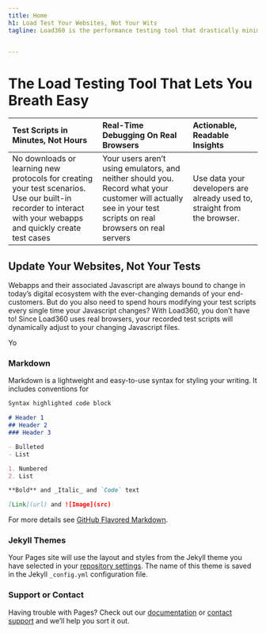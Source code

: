 ```yaml
---
title: Home
h1: Load Test Your Websites, Not Your Wits
tagline: Load360 is the performance testing tool that drastically minimizes your load testing efforts and maximizes your app’s reliability


---
```

# The Load Testing Tool That Lets You Breath Easy


<!-- <div class="three-column">
    <div class="left-column">
    <h3> Test Scrips in Minutes, Not Hours </h3>
        <p> No downloads or learning new protocols for creating your test scenarios. Use our built-in recorder to interact with your webapps and quickly create test cases.   
 </p>
    </div>
    <div class="middle-column">
    <h3> Real-Time Debugging On Real Browsers </h3>
      <p>Your users aren’t using emulators, and neither should you. Record what your customer will actually see in your test scripts on real browsers on real servers   </p>
    </div>

    <div class="right-column">
    <h3> Actionable, Readable Insights </h3>
      <p> Use data your developers are already used to, straight from the browser.   </p>
    </div>
</div> -->



| Test Scripts in Minutes, Not Hours | Real-Time Debugging On Real Browsers | Actionable, Readable Insights |
| :----------------------------------|:------------------------------------ | :-----------------------------|
| No downloads or learning new protocols for creating your test scenarios. Use our built-in recorder to interact with your webapps and quickly create test cases | Your users aren’t using emulators, and neither should you. Record what your customer will actually see in your test scripts on real browsers on real servers  | Use data your developers are already used to, straight from the browser. |




<div class="two-column">
    <div class="left-column">
    <h2> Update Your Websites, Not Your Tests </h2>
        <p> Webapps and their associated Javascript are always bound to change in today’s digital ecosystem with the ever-changing demands of your end-customers. But do you also need to spend hours modifying your test scripts every single time your Javascript changes?
With Load360, you don’t have to! Since Load360 uses real browsers, your recorded test scripts will dynamically adjust to your changing Javascript files.
 </p>
    </div>
    <div class="right-column">
      <p> Yo </p>
    </div>
</div>



### Markdown

Markdown is a lightweight and easy-to-use syntax for styling your writing. It includes conventions for

```markdown
Syntax highlighted code block

# Header 1
## Header 2
### Header 3

- Bulleted
- List

1. Numbered
2. List

**Bold** and _Italic_ and `Code` text

[Link](url) and ![Image](src)
```

For more details see [GitHub Flavored Markdown](https://guides.github.com/features/mastering-markdown/).

### Jekyll Themes

Your Pages site will use the layout and styles from the Jekyll theme you have selected in your [repository settings](https://github.com/kesh92/keshinpoint/settings). The name of this theme is saved in the Jekyll `_config.yml` configuration file.

### Support or Contact

Having trouble with Pages? Check out our [documentation](https://help.github.com/categories/github-pages-basics/) or [contact support](https://github.com/contact) and we’ll help you sort it out.
